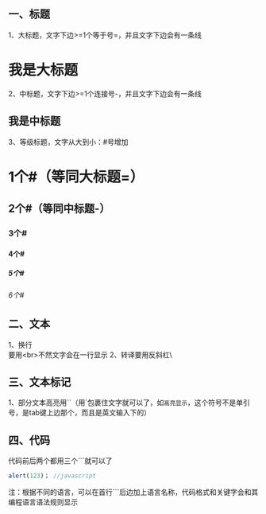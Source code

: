 ## 一、标题
1、大标题，文字下边>=1个等于号=，并且文字下边会有一条线<br>

我是大标题
=====
2、中标题，文字下边>=1个连接号-，并且文字下边会有一条线<br>

我是中标题
-----
3、等级标题，文字从大到小：#号增加
# 1个#（等同大标题=）
## 2个#（等同中标题-）
### 3个#
#### 4个#
##### 5个#
###### 6个#

## 二、文本
1、换行<br>要用\<br>不然文字会在一行显示
2、转译要用反斜杠\

## 三、文本标记
1、部分文本高亮用\`\`（用\`包裹住文字就可以了，如`高亮显示`，这个符号不是单引号，是tab键上边那个，而且是英文输入下的）

## 四、代码
代码前后两个都用三个\`\`\`就可以了
```javascript
alert(123)； //javascript
```
注：根据不同的语言，可以在首行\`\`\`后边加上语言名称，代码格式和关键字会和其编程语言语法规则显示

